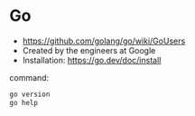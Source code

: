 # Go

- https://github.com/golang/go/wiki/GoUsers
- Created by the engineers at Google
- Installation: https://go.dev/doc/install

command:
```bash
go version
go help
```
